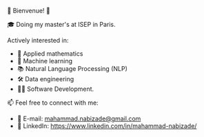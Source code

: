 🌟 Bienvenue! 🌟

🎓 Doing my master's at ISEP in Paris.

Actively interested in: 
-  🧮 Applied mathematics
-  🤖 Machine learning
-  📚 Natural Language Processing (NLP)
-  🛠️ Data engineering
-  👨‍💻 Software Development.

📫 Feel free to connect with me: 
- 📧 E-mail: mahammad.nabizade@gmail.com
- 💼 LinkedIn: https://www.linkedin.com/in/mahammad-nabizade/
